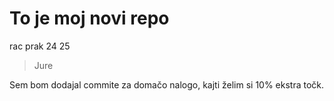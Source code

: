 # To je moj novi repo
rac prak 24 25

> Jure

Sem bom dodajal commite za domačo nalogo, kajti želim si 10% ekstra točk.